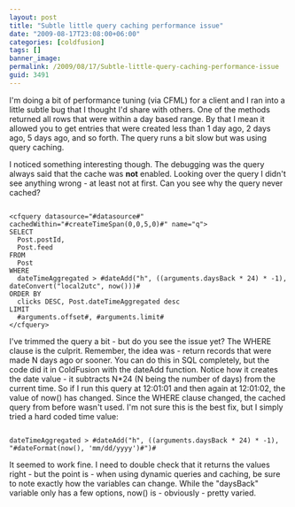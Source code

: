 ```yaml
---
layout: post
title: "Subtle little query caching performance issue"
date: "2009-08-17T23:08:00+06:00"
categories: [coldfusion]
tags: []
banner_image: 
permalink: /2009/08/17/Subtle-little-query-caching-performance-issue
guid: 3491
---
```


I'm doing a bit of performance tuning (via CFML) for a client and I ran into a little subtle bug that I thought I'd share with others. One of the methods returned all rows that were within a day based range. By that I mean it allowed you to get entries that were created less than 1 day ago, 2 days ago, 5 days ago, and so forth. The query runs a bit slow but was using query caching. 

I noticed something interesting though. The debugging was the query always said that the cache was <b>not</b> enabled. Looking over the query I didn't see anything wrong - at least not at first. Can you see why the query never cached?
<!--more-->
<code>
&lt;cfquery datasource="#datasource#" cachedWithin="#createTimeSpan(0,0,5,0)#" name="q"&gt;
SELECT
  Post.postId,
  Post.feed
FROM
  Post
WHERE
  dateTimeAggregated &gt; #dateAdd("h", ((arguments.daysBack * 24) * -1), dateConvert("local2utc", now()))#
ORDER BY
  clicks DESC, Post.dateTimeAggregated desc
LIMIT
  #arguments.offset#, #arguments.limit#
&lt;/cfquery&gt;
</code>

I've trimmed the query a bit - but do you see the issue yet? The WHERE clause is the culprit. Remember, the idea was - return records that were made N days ago or sooner. You can do this in SQL completely, but the code did it in ColdFusion with the dateAdd function. Notice how it creates the date value - it subtracts N*24 (N being the number of days) from the current time. So if I run this query at 12:01:01 and then again at 12:01:02, the value of now() has changed. Since the WHERE clause changed, the cached query from before wasn't used. I'm not sure this is the best fix, but I simply tried a hard coded time value:

<code>
dateTimeAggregated &gt; #dateAdd("h", ((arguments.daysBack * 24) * -1), "#dateFormat(now(), 'mm/dd/yyyy')#")#
</code>

It seemed to work fine. I need to double check that it returns the values right - but the point is - when using dynamic queries and caching, be sure to note exactly how the variables can change. While the "daysBack" variable only has a few options, now() is - obviously - pretty varied.